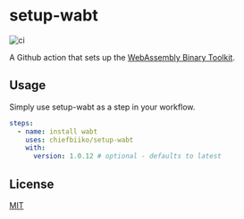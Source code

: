 # setup-wabt

![ci](https://github.com/chiefbiiko/setup-wabt/workflows/ci/badge.svg)

A Github action that sets up the [WebAssembly Binary Toolkit](https://github.com/WebAssembly/wabt).

## Usage

Simply use setup-wabt as a step in your workflow.

``` yaml
steps:
  - name: install wabt
    uses: chiefbiiko/setup-wabt
    with:
      version: 1.0.12 # optional - defaults to latest
```

## License

[MIT](./LICENSE)